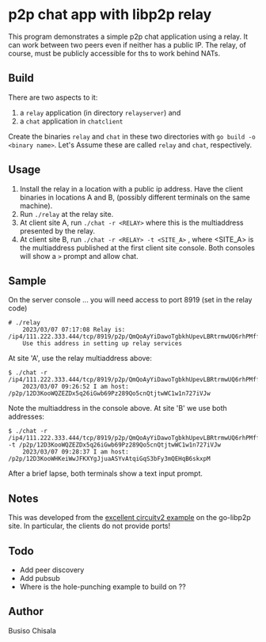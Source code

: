 # p2p chat app with libp2p relay

This program demonstrates a simple p2p chat application using a relay. It can work between two peers even if neither has a public IP. The relay, of course, must be publicly accessible for ths to work behind NATs.

## Build
There are two aspects to it: 
1. a `relay` application (in directory `relayserver`) and
2. a `chat` application in `chatclient`

Create the binaries `relay` and `chat` in these two directories with `go build -o <binary name>`. Let's Assume these are called `relay` and `chat`, respectively. 

## Usage  
1. Install the relay in a location with a public ip address.  Have the client binaries in locations A and B, (possibly different terminals on the same machine). 
2. Run `./relay` at the relay site.
3. At client site A, run `./chat -r <RELAY>` where this is the multiaddress presented by the relay.
4. At client site B, run  `./chat -r <RELAY> -t <SITE_A>` ,  where <SITE_A> is the multiaddress published at the first client site console. Both consoles will show a `>` prompt and allow chat.
   
## Sample 
On the server console ... you will need access to port 8919 (set in the relay code)
```
# ./relay
	2023/03/07 07:17:08 Relay is: /ip4/111.222.333.444/tcp/8919/p2p/QmQoAyYiDawoTgbkhUpevLBRtrmwUQ6rhPMffhKKnxGX7K
	Use this address in setting up relay services
```
At site 'A', use the relay multiaddress above:
```
$ ./chat -r /ip4/111.222.333.444/tcp/8919/p2p/QmQoAyYiDawoTgbkhUpevLBRtrmwUQ6rhPMffhKKnxGX7K
	2023/03/07 09:26:52 I am host: /p2p/12D3KooWQZEZDx5q26iGwb69Pz289Qo5cnQtjtwWC1w1n727iVJw
```
Note the multiaddress in the console above. At site 'B' we use both addresses:
```
$ ./chat -r /ip4/111.222.333.444/tcp/8919/p2p/QmQoAyYiDawoTgbkhUpevLBRtrmwUQ6rhPMffhKKnxGX7K  -t /p2p/12D3KooWQZEZDx5q26iGwb69Pz289Qo5cnQtjtwWC1w1n727iVJw
	2023/03/07 09:28:37 I am host: /p2p/12D3KooWHKeiWwJFKXYgJjuaASYvAtqiGqS3bFy3mQEHqB6skxpM	
```
After a brief lapse, both terminals show a text input prompt.
## Notes

This was developed from the [excellent circuitv2 example](https://github.com/libp2p/go-libp2p/tree/master/examples/relay) on the go-libp2p site. In particular, the clients do not provide ports! 

## Todo
* Add peer discovery
* Add pubsub
* Where is the hole-punching example to build on ??

## Author
Busiso Chisala



